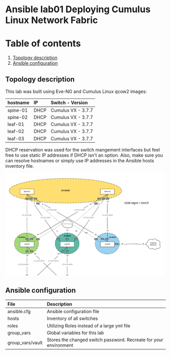 # Ansible lab01 Deploying Cumulus Linux Network Fabric

# Table of contents
1. [Topology description](#topology_description)
2. [Ansible configuration](#ansible_configuration)


Topology description  <a name="topology_description"></a>
--------------------
This lab was built using Eve-NG and Cumulus Linux qcow2 images:

| hostname      | IP           | Switch - Version   |
| :------------ |:-------------| :------------------|
| spine-01      | DHCP         | Cumulus VX - 3.7.7 |
| spine-02      | DHCP         | Cumulus VX - 3.7.7 |
| leaf-01       | DHCP         | Cumulus VX - 3.7.7 |
| leaf-02       | DHCP         | Cumulus VX - 3.7.7 |
| leaf-03       | DHCP         | Cumulus VX - 3.7.7 |

DHCP reservation was used for the switch mangement interfaces but feel free to use static IP addresses if DHCP isn't an option. Also, make sure you can resolve hostnames or simply use IP addresses in the Ansible hosts inventory file.  

<img src='docs/topology.png' width=500>


Ansible configuration  <a name="ansible_configuration"></a>
----------------------

| File             | Description                                                       |
| :--------------- | :---------------------------------------------------------------- |
| ansible.cfg      | Ansible configuration file                                        |
| hosts            | Inventory of all switches                                         |
| roles            | Utilizing Roles instead of a large yml file                       |
| group_vars       | Global variables for this lab                                     |
| group_vars/vault | Stores the changed switch password. Recreate for your environment |

